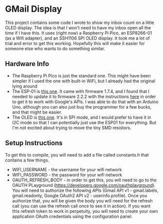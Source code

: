 # GMail Display
This project contains some code I wrote to show my inbox count on a little OLED display. The idea is that I won't need to have my inbox open all the time if I have this. It uses (right now) a Raspberry Pi Pico, an ESP8266-01 (as a Wifi adapter), and an SSH1106 SPI OLED display. It took me a lot of trial and error to get this working. Hopefully this will make it easier for someone else who wants to do something similar.

## Hardware Info
* The Raspberry Pi Pico is just the standard one. This might have been simpler if I used the one with built-in WiFi, but I already had the original lying around
* The ESP-01 is [this one](https://www.amazon.com/HiLetgo-Wireless-Transceiver-Development-Compatible/dp/B010N1ROQS/ref). It came with firmware 1.7.4, and I found that I needed to update it to firmware 2.2.2 with the instructions [here](https://www.sigmdel.ca/michel/ha/esp8266/ESP01_AT_Firmware_en.html) in order to get it to work with Google's APIs. I was able to do that with an Arduino Uno, although you can also just buy the programmer for a few bucks, and that might be easier.
* The OLED is [this one](https://www.amazon.com/HiLetgo-128x64-SSH1106-Display-Arduino/dp/B01N1LZT8L/ref). It's in SPI mode, and I would prefer to have it in I2C mode so that I can potentially just use the ESP01 for everything. But I'm not excited about trying to move the tiny SMD resistors.

## Setup Instructions
To get this to compile, you will need to add a file called constants.h that contains a few things.
* WIFI_USERNAME - the username for your wifi network
* WIFI_PASSWORD - the password for your wifi network
* OAUTH_REFRESH_BODY - in order to get this, you will need to go to the OAUTH PLayground (https://developers.google.com/oauthplayground). You will need to authorize the following APIs (Gmail API v1 - gmail.labels, gmail.readonly, Google OAuth2 API v2 - userinfo.profile). Once you authorize that, you will be given the body you will need for the refresh call (you can use the refresh call once to see it in action). If you want this refresh token to work in perpetuity, you will need to create your own application OAuth credentials using the configuration panel.